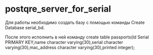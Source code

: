 # postqre_server_for_serial

Для работы необходимо создать базу с помощью команды Create Database serial_bd.

После этого исполнить в ней команду create table passports(Id Serial PRIMARY KEY,name character varying(30),serial character varying(30),mac_address character varying(30),printed integer);